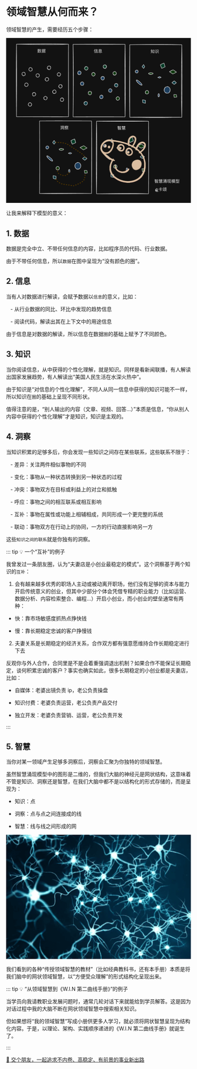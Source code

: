 # 领域智慧从何而来？

领域智慧的产生，需要经历五个步骤：

![智慧涌现模型](/imgs/wisdom.jpg)

让我来解释下模型的意义：

## 1. 数据

数据是完全中立、不带任何信息的内容，比如程序员的代码、行业数据。

由于不带任何信息，所以`数据`在图中呈现为“没有颜色的圈”。

## 2. 信息

当有人对数据进行解读，会赋予数据以`信息`的意义，比如：

&nbsp;&nbsp; - 从行业数据的同比、环比中发现的趋势信息

&nbsp;&nbsp; - 阅读代码，解读出其在上下文中的用途信息

由于信息是对数据的解读，所以信息在数据`圈`的基础上赋予了不同颜色。

## 3. 知识

当你阅读信息，从中获得的个性化理解，就是知识。同样是看新闻联播，有人解读出国家发展趋势，有人解读出“美国人民生活在水深火热中”。

由于知识是“对信息的个性化理解”，不同人从同一信息中获得的知识可能不一样，所以知识在`圈`的基础上呈现不同形状。

值得注意的是，“别人输出的内容（文章、视频、回答...）”本质是信息，“你从别人内容中获得的个性化理解”才是知识，知识是主观的。

## 4. 洞察

当知识积累的足够多后，你会发现一些知识之间存在某些联系，这些联系不限于：

&nbsp;&nbsp; - 差异：关注两件相似事物的不同

&nbsp;&nbsp; - 变化：事物从一种状态转换到另一种状态的过程

&nbsp;&nbsp; - 冲突：事物双方在目标或利益上的对立和抵触

&nbsp;&nbsp; - 呼应：事物之间的相互联系或相互影响

&nbsp;&nbsp; - 互补：事物在属性或功能上相辅相成，共同形成一个更完整的系统

&nbsp;&nbsp; - 联动：事物双方在行动上的协同，一方的行动直接影响另一方

这些`知识之间的联系`就是你独有的洞察。

::: tip :bulb: 一个“互补”的例子

我曾发过一条朋友圈，认为“夫妻店是小创业最稳定的模式”。这个洞察基于两个知识的`互补`：

1. 会有越来越多优秀的职场人主动或被动离开职场，他们没有足够的资本与能力开启传统意义的创业，但其中少部分个体会凭借专精的职业能力（比如运营、数据分析、内容检索整合、编程...）开启小创业，而小创业的壁垒通常有两种：

- 快：靠市场敏感度抓热点挣快钱

- 慢：靠长期稳定忠诚的客户挣慢钱

2. 夫妻关系是长期稳定的经济关系，合作双方都有强意愿维持合作长期稳定进行下去

反观你与外人合作，合同里是不是会着重强调退出机制？如果合作不能保证长期稳定，谈何积累忠诚的客户？事实也确实如此，很多长期稳定的小创业都是夫妻店，比如：

- 自媒体：老婆出镜负责 ip，老公负责操盘

- 知识付费：老婆负责运营，老公负责产品交付

- 独立开发：老婆负责营销、运营，老公负责开发

:::

## 5. 智慧

当你对某一领域产生足够多洞察后，洞察会汇聚为你独特的领域智慧。

虽然智慧涌现模型中的图形是二维的，但我们大脑的神经元是网状结构，这意味着不管是知识、洞察还是智慧，在我们大脑中都不是以结构化的形式存储的，而是呈现为：

- 知识：点

- 洞察：点与点之间连接成的线

- 智慧：线与线之间形成的网

![大脑神经元](/imgs/nerve.png)

我们看到的各种“传授领域智慧的教材”（比如经典教科书，还有本手册）本质是将我们脑中的网状领域智慧，以“方便受众理解”的形式结构化呈现出来。

::: tip :bulb: “从领域智慧到《W.I.N 第二曲线手册》”的例子

当学员向我请教职业发展问题时，通常几轮对话下来就能给到学员解答。这是因为对话过程中我的大脑不断在网状领域智慧中搜索相关知识。

但如果想将“我的领域智慧”写成小册供更多人学习，就必须将网状智慧呈现为结构化内容。于是，以理论、架构、实践顺序递进的《W.I.N 第二曲线手册》就诞生了。

:::

[:ghost: 交个朋友，一起追求不内卷、高稳定、有前景的事业新出路](/docs/about.md)
